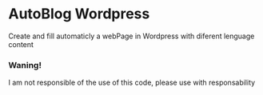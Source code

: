 # AutoBlog Wordpress
Create and fill automaticly a webPage in Wordpress with diferent lenguage content

### Waning!

I am not responsible of the use of this code, please use with responsability


